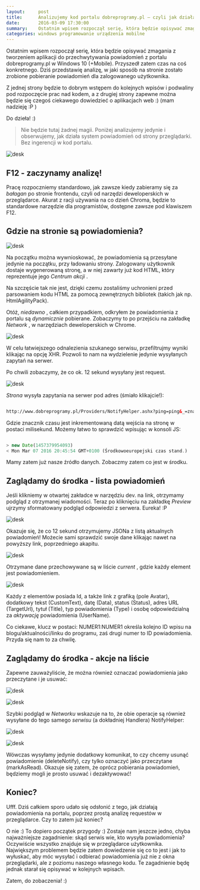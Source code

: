 ```yaml
---
layout:     post
title:      Analizujemy kod portalu dobreprogramy.pl — czyli jak działa system powiadomień
date:       2016-03-09 17:30:00
summary:    Ostatnim wpisem rozpoczął serię, która będzie opisywać zmagania z tworzeniem aplikacji do przechwytywania powiadomień z portalu dobreprogramy.pl w Windows 10 (+Mobile). Przyszedł zatem czas na coś konkretnego. Dziś przedstawię analizę, w jaki sposób na stronie zostało zrobione pobieranie powiadomień...
categories: windows programowanie urządzenia mobilne
---
```




Ostatnim wpisem rozpoczął serię, która będzie opisywać zmagania z tworzeniem aplikacji do przechwytywania powiadomień z portalu dobreprogramy.pl w Windows 10 (+Mobile). Przyszedł zatem czas na coś konkretnego. Dziś przedstawię analizę, w jaki sposób na stronie zostało zrobione pobieranie powiadomień dla zalogowanego użytkownika. 

Z jednej strony będzie to dobrym wstępem do kolejnych wpisów i podwaliny pod rozpoczęcie prac nad kodem, a z drugiej strony zapewne można będzie się  czegoś ciekawego dowiedzieć o aplikacjach web :)  (mam nadzieję :P )

Do dzieła! :)

<blockquote>
<p>Nie będzie tutaj żadnej magii. Poniżej analizujemy jedynie i obserwujemy, jak działa system powiadomień od strony przeglądarki. Bez ingerencji w kod portalu.</p>
</blockquote> 


![desk](https://raw.githubusercontent.com/djfoxer/djfoxer.github.io/master/_img/2016-3-9-_55_/g_-_608x405_-_-_71145x20160307202637_0.PNG)





## F12 - zaczynamy analizę!



Pracę rozpoczniemy standardowo, jak zawsze kiedy zabieramy się za  *bałagan*  po stronie  frontendu, czyli od narzędzi deweloperskich w przeglądarce. Akurat z racji używania na co dzień Chroma, będzie to standardowe narzędzie dla programistów, dostępne zawsze pod klawiszem F12.





## Gdzie na stronie są powiadomienia?

 



![desk](https://raw.githubusercontent.com/djfoxer/djfoxer.github.io/master/_img/2016-3-9-_55_/g_-_608x405_-_-_71145x20160307202642_0.png)



Na początku można wywnioskować, że powiadomienia są przesyłane jedynie na początku, przy ładowaniu strony. Zalogowany użytkownik dostaje wygenerowaną stronę, a w niej zawarty już kod HTML, który reprezentuje jego  *Centrum akcji* . 


Na szczęście tak nie jest, dzięki czemu zostaliśmy uchronieni przed parsowaniem kodu HTML za pomocą zewnętrznych bibliotek (takich jak np. HtmlAgilityPack).

Otóż,  *niedawno* , całkiem przypadkiem, odkryłem że powiadomienia z portalu są  *dynamicznie*  pobierane. Zobaczymy to po przejściu na zakładkę  *Network* , w narzędziach deweloperskich w Chrome. 



![desk](https://raw.githubusercontent.com/djfoxer/djfoxer.github.io/master/_img/2016-3-9-_55_/g_-_608x405_-_-_71145x20160307202641_0.PNG)



W celu łatwiejszego odnalezienia szukanego serwisu, przefiltrujmy wyniki klikając na opcję XHR. Pozwoli to nam na wydzielenie jedynie wysyłanych zapytań na serwer.

Po chwili zobaczymy, że co ok. 12 sekund wysyłany jest request.



![desk](https://raw.githubusercontent.com/djfoxer/djfoxer.github.io/master/_img/2016-3-9-_55_/g_-_608x405_-_-_71145x20160307204259_0.PNG)



 *Strona*  wysyła zapytania na serwer pod adres (śmiało klikajcie!):


```html

http://www.dobreprogramy.pl/Providers/NotifyHelper.ashx?ping=ping&_=znacznik_czasu

```


Gdzie znacznik czasu jest inkrementowaną datą wejścia na stronę w postaci milisekund. Możemy łatwo to sprawdzić wpisując w konsoli JS:


```js

> new Date(1457379954093)
< Mon Mar 07 2016 20:45:54 GMT+0100 (Środkowoeuropejski czas stand.)

```


Mamy zatem już nasze źródło danych. Zobaczmy zatem co jest w środku.



## Zaglądamy do środka - lista powiadomień



Jeśli klikniemy w otwartej zakładce w narzędziu dev. na link, otrzymamy podgląd z otrzymanej wiadomości. Teraz po kliknięciu na zakładkę  *Preview*  ujrzymy sformatowany podgląd odpowiedzi z serwera. Eureka! :P 

 

![desk](https://raw.githubusercontent.com/djfoxer/djfoxer.github.io/master/_img/2016-3-9-_55_/g_-_608x405_-_-_71145x20160307205610_0.PNG)



Okazuje się, że co 12 sekund otrzymujemy JSONa z listą aktualnych powiadomień! Możecie sami sprawdzić swoje dane klikając nawet na powyższy link, poprzedniego akapitu.



![desk](https://raw.githubusercontent.com/djfoxer/djfoxer.github.io/master/_img/2016-3-9-_55_/g_-_608x405_-_-_71145x20160307210334_0.PNG)


Otrzymane dane przechowywane są w liście  *current* , gdzie każdy element jest powiadomieniem.



![desk](https://raw.githubusercontent.com/djfoxer/djfoxer.github.io/master/_img/2016-3-9-_55_/g_-_608x405_-_-_71145x20160307210840_0.PNG)



Każdy z elementów posiada Id, a także link z grafiką (pole Avatar), dodatkowy tekst (CustomText), datę (Data), status (Status), adres URL (TargetUrl), tytuł (Title), typ powiadomienia (Type) i osobę odpowiedzialną za  *aktywację*  powiadomienia (UserName).

Co ciekawe, klucz w postaci: NUMER1:NUMER1 określa kolejno ID wpisu na blogu/aktualności/linku do programu, zaś drugi numer to ID powiadomienia. Przyda się nam to za chwilę.




## Zaglądamy do środka - akcje na liście



Zapewne zauważyliście, że można również oznaczać powiadomienia jako przeczytane i je usuwać:



![desk](https://raw.githubusercontent.com/djfoxer/djfoxer.github.io/master/_img/2016-3-9-_55_/g_-_608x405_-_-_71145x20160307211521_0.PNG)




![desk](https://raw.githubusercontent.com/djfoxer/djfoxer.github.io/master/_img/2016-3-9-_55_/g_-_608x405_-_-_71145x20160307211521_1.PNG)



Szybki podgląd w  *Networku*  wskazuje na to, że obie operacje są również wysyłane do tego samego  *serwisu*  (a dokładniej Handlera) NotifyHelper:





![desk](https://raw.githubusercontent.com/djfoxer/djfoxer.github.io/master/_img/2016-3-9-_55_/g_-_608x405_-_-_71145x20160307211809_0.PNG)




![desk](https://raw.githubusercontent.com/djfoxer/djfoxer.github.io/master/_img/2016-3-9-_55_/g_-_608x405_-_-_71145x20160307211810_0.PNG)



Wówczas wysyłamy jedynie dodatkowy komunikat, to czy chcemy usunąć powiadomienie (deleteNotify), czy tylko oznaczyć jako przeczytane (markAsRead). Okazuje się zatem, że oprócz pobierania powiadomień, będziemy mogli je prosto usuwać i dezaktywować!



## Koniec?


Ufff. Dziś całkiem sporo udało się odsłonić z tego, jak działają powiadomienia na portalu, poprzez prostą analizę requestów w przeglądarce. Czy to zatem już koniec?

O nie :) To dopiero początek przygody :) Zostaje nam jeszcze jedno, chyba najważniejsze zagadnienie: skąd serwis wie, kto wysyła powiadomienia? Oczywiście wszystko znajduje się w przeglądarce użytkownika. Największym problemem będzie zatem dowiedzenie się co to jest i jak to wyłuskać, aby móc wysyłać i odbierać powiadomienia już nie z okna przeglądarki, ale z poziomu naszego własnego kodu. Te zagadnienie będę jednak starał się opisywać w kolejnych wpisach.

Zatem, do zobaczenia! :)



